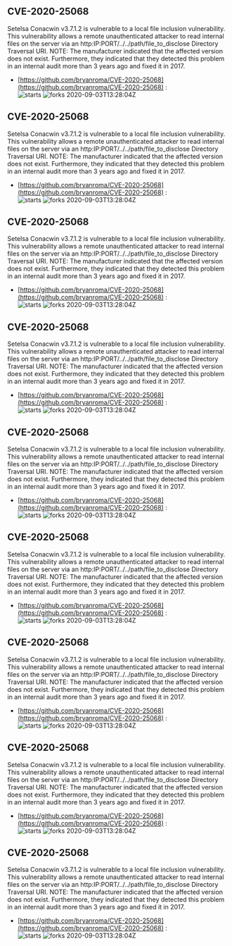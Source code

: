 ## CVE-2020-25068
 Setelsa Conacwin v3.7.1.2 is vulnerable to a local file inclusion vulnerability. This vulnerability allows a remote unauthenticated attacker to read internal files on the server via an http:IP:PORT/../../path/file_to_disclose Directory Traversal URI. NOTE: The manufacturer indicated that the affected version does not exist. Furthermore, they indicated that they detected this problem in an internal audit more than 3 years ago and fixed it in 2017.

- [https://github.com/bryanroma/CVE-2020-25068](https://github.com/bryanroma/CVE-2020-25068) :  
![starts](https://img.shields.io/github/stars/bryanroma/CVE-2020-25068.svg) 
![forks](https://img.shields.io/github/forks/bryanroma/CVE-2020-25068.svg) 
2020-09-03T13:28:04Z

## CVE-2020-25068
 Setelsa Conacwin v3.7.1.2 is vulnerable to a local file inclusion vulnerability. This vulnerability allows a remote unauthenticated attacker to read internal files on the server via an http:IP:PORT/../../path/file_to_disclose Directory Traversal URI. NOTE: The manufacturer indicated that the affected version does not exist. Furthermore, they indicated that they detected this problem in an internal audit more than 3 years ago and fixed it in 2017.

- [https://github.com/bryanroma/CVE-2020-25068](https://github.com/bryanroma/CVE-2020-25068) :  
![starts](https://img.shields.io/github/stars/bryanroma/CVE-2020-25068.svg) 
![forks](https://img.shields.io/github/forks/bryanroma/CVE-2020-25068.svg) 
2020-09-03T13:28:04Z

## CVE-2020-25068
 Setelsa Conacwin v3.7.1.2 is vulnerable to a local file inclusion vulnerability. This vulnerability allows a remote unauthenticated attacker to read internal files on the server via an http:IP:PORT/../../path/file_to_disclose Directory Traversal URI. NOTE: The manufacturer indicated that the affected version does not exist. Furthermore, they indicated that they detected this problem in an internal audit more than 3 years ago and fixed it in 2017.

- [https://github.com/bryanroma/CVE-2020-25068](https://github.com/bryanroma/CVE-2020-25068) :  
![starts](https://img.shields.io/github/stars/bryanroma/CVE-2020-25068.svg) 
![forks](https://img.shields.io/github/forks/bryanroma/CVE-2020-25068.svg) 
2020-09-03T13:28:04Z

## CVE-2020-25068
 Setelsa Conacwin v3.7.1.2 is vulnerable to a local file inclusion vulnerability. This vulnerability allows a remote unauthenticated attacker to read internal files on the server via an http:IP:PORT/../../path/file_to_disclose Directory Traversal URI. NOTE: The manufacturer indicated that the affected version does not exist. Furthermore, they indicated that they detected this problem in an internal audit more than 3 years ago and fixed it in 2017.

- [https://github.com/bryanroma/CVE-2020-25068](https://github.com/bryanroma/CVE-2020-25068) :  
![starts](https://img.shields.io/github/stars/bryanroma/CVE-2020-25068.svg) 
![forks](https://img.shields.io/github/forks/bryanroma/CVE-2020-25068.svg) 
2020-09-03T13:28:04Z

## CVE-2020-25068
 Setelsa Conacwin v3.7.1.2 is vulnerable to a local file inclusion vulnerability. This vulnerability allows a remote unauthenticated attacker to read internal files on the server via an http:IP:PORT/../../path/file_to_disclose Directory Traversal URI. NOTE: The manufacturer indicated that the affected version does not exist. Furthermore, they indicated that they detected this problem in an internal audit more than 3 years ago and fixed it in 2017.

- [https://github.com/bryanroma/CVE-2020-25068](https://github.com/bryanroma/CVE-2020-25068) :  
![starts](https://img.shields.io/github/stars/bryanroma/CVE-2020-25068.svg) 
![forks](https://img.shields.io/github/forks/bryanroma/CVE-2020-25068.svg) 
2020-09-03T13:28:04Z

## CVE-2020-25068
 Setelsa Conacwin v3.7.1.2 is vulnerable to a local file inclusion vulnerability. This vulnerability allows a remote unauthenticated attacker to read internal files on the server via an http:IP:PORT/../../path/file_to_disclose Directory Traversal URI. NOTE: The manufacturer indicated that the affected version does not exist. Furthermore, they indicated that they detected this problem in an internal audit more than 3 years ago and fixed it in 2017.

- [https://github.com/bryanroma/CVE-2020-25068](https://github.com/bryanroma/CVE-2020-25068) :  
![starts](https://img.shields.io/github/stars/bryanroma/CVE-2020-25068.svg) 
![forks](https://img.shields.io/github/forks/bryanroma/CVE-2020-25068.svg) 
2020-09-03T13:28:04Z

## CVE-2020-25068
 Setelsa Conacwin v3.7.1.2 is vulnerable to a local file inclusion vulnerability. This vulnerability allows a remote unauthenticated attacker to read internal files on the server via an http:IP:PORT/../../path/file_to_disclose Directory Traversal URI. NOTE: The manufacturer indicated that the affected version does not exist. Furthermore, they indicated that they detected this problem in an internal audit more than 3 years ago and fixed it in 2017.

- [https://github.com/bryanroma/CVE-2020-25068](https://github.com/bryanroma/CVE-2020-25068) :  
![starts](https://img.shields.io/github/stars/bryanroma/CVE-2020-25068.svg) 
![forks](https://img.shields.io/github/forks/bryanroma/CVE-2020-25068.svg) 
2020-09-03T13:28:04Z

## CVE-2020-25068
 Setelsa Conacwin v3.7.1.2 is vulnerable to a local file inclusion vulnerability. This vulnerability allows a remote unauthenticated attacker to read internal files on the server via an http:IP:PORT/../../path/file_to_disclose Directory Traversal URI. NOTE: The manufacturer indicated that the affected version does not exist. Furthermore, they indicated that they detected this problem in an internal audit more than 3 years ago and fixed it in 2017.

- [https://github.com/bryanroma/CVE-2020-25068](https://github.com/bryanroma/CVE-2020-25068) :  
![starts](https://img.shields.io/github/stars/bryanroma/CVE-2020-25068.svg) 
![forks](https://img.shields.io/github/forks/bryanroma/CVE-2020-25068.svg) 
2020-09-03T13:28:04Z

## CVE-2020-25068
 Setelsa Conacwin v3.7.1.2 is vulnerable to a local file inclusion vulnerability. This vulnerability allows a remote unauthenticated attacker to read internal files on the server via an http:IP:PORT/../../path/file_to_disclose Directory Traversal URI. NOTE: The manufacturer indicated that the affected version does not exist. Furthermore, they indicated that they detected this problem in an internal audit more than 3 years ago and fixed it in 2017.

- [https://github.com/bryanroma/CVE-2020-25068](https://github.com/bryanroma/CVE-2020-25068) :  
![starts](https://img.shields.io/github/stars/bryanroma/CVE-2020-25068.svg) 
![forks](https://img.shields.io/github/forks/bryanroma/CVE-2020-25068.svg) 
2020-09-03T13:28:04Z

